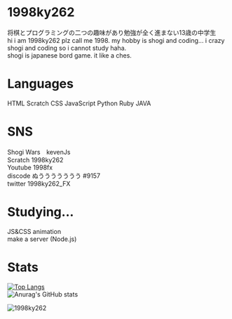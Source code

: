 # 1998ky262
将棋とプログラミングの二つの趣味があり勉強が全く進まない13歳の中学生<br>
hi i am 1998ky262 plz call me 1998. my hobby is shogi and coding...
i crazy shogi and coding  so i cannot study haha.
<br>shogi is japanese bord game. it like a ches.
# Languages
HTML Scratch CSS JavaScript Python Ruby JAVA
# SNS
Shogi Wars　kevenJs<br>
Scratch 1998ky262<br>
Youtube 1998fx<br>
discode ぬううううううう #9157<br>
twitter 1998ky262_FX<br>
# Studying...
JS&CSS animation<br>
make a server (Node.js)
# Stats
[![Top Langs](https://github-readme-stats.vercel.app/api/top-langs/?username=1998ky262&layout=compact)](https://github.com/anuraghazra/github-readme-stats)
<br>
![Anurag's GitHub stats](https://github-readme-stats.vercel.app/api?username=1998ky262)

<p align="left"> <img src="https://komarev.com/ghpvc/?username=1998ky262&label=Profile%20views&color=0e75b6&style=flat" alt="1998ky262"></p> 
